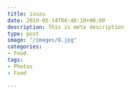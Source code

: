 ```yaml
---
title: isuzu
date: 2019-05-14T08:46:10+00:00
description: This is meta description
type: post
image: "/images/8.jpg"
categories:
- Food
tags:
- Photos
- Food

---
```

